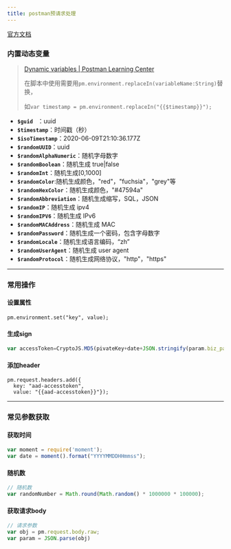 ```yaml
---
title: postman预请求处理
---
```


[官方文档](https://learning.postman.com/docs/getting-started/introduction/)

### 内置动态变量

> [Dynamic variables | Postman Learning Center](https://learning.postman.com/docs/writing-scripts/script-references/variables-list/)
>
> 在脚本中使用需要用`pm.environment.replaceIn(variableName:String)`替换，
>
> 如`var timestamp = pm.environment.replaceIn("{{$timestamp}}");`



- **`$guid `**  ：uuid
- **`$timestamp`**：时间戳（秒）
- **`$isoTimestamp`**：2020-06-09T21:10:36.177Z
- **`$randomUUID`**：uuid
- **`$randomAlphaNumeric`**：随机字母数字
- **`$randomBoolean`**：随机生成 true|false
- **`$randomInt`**：随机生成[0,1000]
- **`$randomColor`**:随机生成颜色，"red"，"fuchsia"，"grey"等
- **`$randomHexColor`**：随机生成颜色，"#47594a"
- **`$randomAbbreviation`**：随机生成缩写，SQL，JSON
- **`$randomIP`**：随机生成 ipv4
- **`$randomIPV6`**：随机生成 IPv6
- **`$randomMACAddress`**：随机生成 MAC
- **`$randomPassword`**：随机生成一个密码，包含字母数字
- **`$randomLocale`**：随机生成语言编码，“zh”
- **`$randomUserAgent`**：随机生成 user agent
- **`$randomProtocol`**：随机生成网络协议，"http"，"https"



------



### 常用操作

#### 设置属性

```
pm.environment.set("key", value);
```

#### 生成sign

```javascript
var accessToken=CryptoJS.MD5(pivateKey+date+JSON.stringify(param.biz_params)).toString();
```

#### 添加header

```
pm.request.headers.add({
  key: "aad-accesstoken",
  value: "{{aad-accesstoken}}"});
```



------



### 常见参数获取

#### 获取时间

```javascript
var moment = require('moment');
var date = moment().format("YYYYMMDDHHmmss");
```

#### 随机数

```javascript
// 随机数 
var randomNumber = Math.round(Math.random() * 1000000 * 100000);
```

#### 获取请求body

```javascript
// 请求参数
var obj = pm.request.body.raw;
var param = JSON.parse(obj)
```

